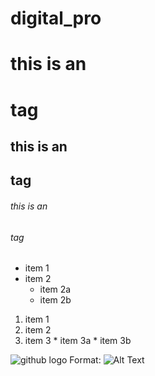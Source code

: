 # digital_pro
# this is an <h1> tag
## this is an <h2> tag
###### this is an <h6> tag
  
  * item 1
  * item 2
    * item 2a
    * item 2b
  
  1. item 1
  2. item 2
  3. item 3
    * item 3a
    * item 3b
   
![github logo](/images/logo.png)
Format: ![Alt Text](https://www.google.com/search?q=nature&rlz=1C1GCEU_enIN945IN945&source=lnms&tbm=isch&sa=X&ved=2ahUKEwirucmQucPvAhUXyDgGHfNFDwcQ_AUoAXoECA8QAw&biw=1366&bih=657#imgrc=HfNKSByD0ISavM)
